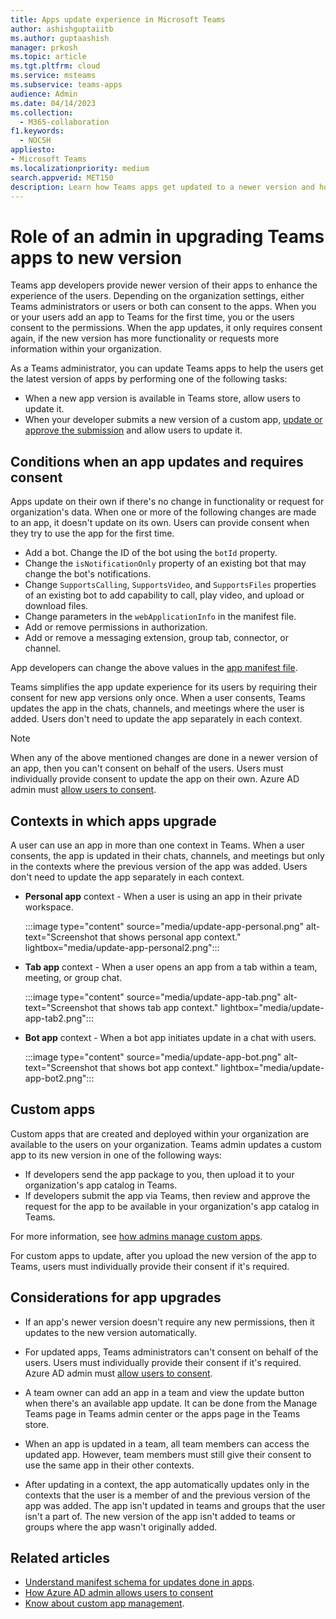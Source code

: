 ```yaml
---
title: Apps update experience in Microsoft Teams
author: ashishguptaiitb
ms.author: guptaashish
manager: prkosh
ms.topic: article
ms.tgt.pltfrm: cloud
ms.service: msteams
ms.subservice: teams-apps
audience: Admin
ms.date: 04/14/2023
ms.collection: 
  - M365-collaboration
f1.keywords: 
  - NOCSH
appliesto: 
- Microsoft Teams
ms.localizationpriority: medium
search.appverid: MET150
description: Learn how Teams apps get updated to a newer version and how admins can consent to app updates.
---
```


# Role of an admin in upgrading Teams apps to new version

Teams app developers provide newer version of their apps to enhance the experience of the users. Depending on the organization settings, either Teams administrators or users or both can consent to the apps. When you or your users add an app to Teams for the first time, you or the users consent to the permissions. When the app updates, it only requires consent again, if the new version has more functionality or requests more information within your organization.

As a Teams administrator, you can update Teams apps to help the users get the latest version of apps by performing one of the following tasks:

* When a new app version is available in Teams store, allow users to update it.
* When your developer submits a new version of a custom app, [update or approve the submission](#custom-apps) and allow users to update it.

## Conditions when an app updates and requires consent

Apps update on their own if there's no change in functionality or request for organization's data. When one or more of the following changes are made to an app, it doesn't update on its own. Users can provide consent when they try to use the app for the first time.

* Add a bot. Change the ID of the bot using the `botId` property.
* Change the `isNotificationOnly` property of an existing bot that may change the bot's notifications.
* Change `SupportsCalling`, `SupportsVideo`, and `SupportsFiles` properties of an existing bot to add capability to call, play video, and upload or download files.
* Change parameters in the `webApplicationInfo` in the manifest file.
* Add or remove permissions in authorization.
* Add or remove a messaging extension, group tab, connector, or channel.

App developers can change the above values in the [app manifest file](/microsoftteams/platform/resources/schema/manifest-schema).

Teams simplifies the app update experience for its users by requiring their consent for new app versions only once. When a user consents, Teams updates the app in the chats, channels, and meetings where the user is added. Users don't need to update the app separately in each context.

> [!NOTE]
> When any of the above mentioned changes are done in a newer version of an app, then you can't consent on behalf of the users. Users must individually provide consent to update the app on their own. Azure AD admin must [allow users to consent](/azure/active-directory/manage-apps/configure-user-consent?pivots=portal).

## Contexts in which apps upgrade

A user can use an app in more than one context in Teams. When a user consents, the app is updated in their chats, channels, and meetings but only in the contexts where the previous version of the app was added. Users don't need to update the app separately in each context.

* **Personal app** context - When a user is using an app in their private workspace.

    :::image type="content" source="media/update-app-personal.png" alt-text="Screenshot that shows personal app context." lightbox="media/update-app-personal2.png":::

* **Tab app** context - When a user opens an app from a tab within a team, meeting, or group chat.

    :::image type="content" source="media/update-app-tab.png" alt-text="Screenshot that shows tab app context." lightbox="media/update-app-tab2.png":::

* **Bot app** context - When a bot app initiates update in a chat with users.

    :::image type="content" source="media/update-app-bot.png" alt-text="Screenshot that shows bot app context." lightbox="media/update-app-bot2.png":::

## Custom apps

Custom apps that are created and deployed within your organization are available to the users on your organization. Teams admin updates a custom app to its new version in one of the following ways:

* If developers send the app package to you, then upload it to your organization's app catalog in Teams.
* If developers submit the app via Teams, then review and approve the request for the app to be available in your organization's app catalog in Teams.

For more information, see [how admins manage custom apps](teams-custom-app-policies-and-settings.md).

For custom apps to update, after you upload the new version of the app to Teams, users must individually provide their consent if it's required.

## Considerations for app upgrades

* If an app's newer version doesn't require any new permissions, then it updates to the new version automatically.

* For updated apps, Teams administrators can't consent on behalf of the users. Users must individually provide their consent if it's required. Azure AD admin must [allow users to consent](/azure/active-directory/manage-apps/configure-user-consent?pivots=portal).

* A team owner can add an app in a team and view the update button when there's an available app update. It can be done  from the Manage Teams page in Teams admin center or the apps page in the Teams store.

* When an app is updated in a team, all team members can access the updated app. However, team members must still give their consent to use the same app in their other contexts.

* After updating in a context, the app automatically updates only in the contexts that the user is a member of and the previous version of the app was added. The app isn't updated in teams and groups that the user isn't a part of. The new version of the app isn't added to teams or groups where the app wasn't originally added.

## Related articles

* [Understand manifest schema for updates done in apps](/microsoftteams/platform/resources/schema/manifest-schema).
* [How Azure AD admin allows users to consent](/azure/active-directory/manage-apps/configure-user-consent?pivots=portal)
* [Know about custom app management](teams-custom-app-policies-and-settings.md).
